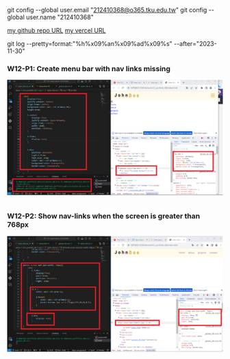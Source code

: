 git config --global user.email "212410368@o365.tku.edu.tw"
git config --global user.name "212410368"

[my github repo URL](https://github.com/github212410368/1121-sweb-demo-212410368)
[my vercel URL](http://127.0.0.1:5500/dev/index.html)

git log --pretty=format:"%h%x09%an%x09%ad%x09%s" --after="2023-11-30"

### W12-P1: Create menu bar with nav links missing

![](w12-p1.png)

```

```

### W12-P2: Show nav-links when the screen is greater than 768px

![](w12-p2.png)

```

```
